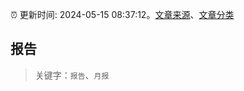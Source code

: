 :alarm_clock: 更新时间: 2024-05-15 08:37:12。[文章来源](/README.md)、[文章分类](/TAGS.md)

## 报告


> 关键字：`报告`、`月报`



